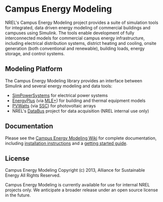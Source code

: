 Campus Energy Modeling
======================

NREL's Campus Energy Modeling project provides a suite of simulation tools for integrated, data driven energy modeling of commercial buildings and campuses using Simulink. The tools enable development of fully interconnected models for commercial campus energy infrastructure, including electrical distribution systems, district heating and cooling, onsite generation (both conventional and renewable), building loads, energy storage, and control systems.

Modeling Platform
-----------------

The Campus Energy Modeling library provides an interface between Simulink and several energy modeling and data tools:

* [SimPowerSystems][1] for electrical power systems
* [EnergyPlus][2] (via [MLE+][3]) for building and thermal equipment models
* [PVWatts][4] (via [SSC][5]) for photovoltaic arrays
* NREL's [DataBus][6] project for data acquisition (NREL internal use only)

[1]: http://www.mathworks.com/products/simpower/ "SimPowerSystems"
[2]: http://apps1.eere.energy.gov/buildings/energyplus/ "EnergyPlus"
[3]: http://mlab.seas.upenn.edu/mlep/ "MLE+ Toolbox"
[4]: http://www.nrel.gov/rredc/pvwatts/ "PVWatts"
[5]: https://sam.nrel.gov/content/sam-simulation-core-sdk "SAM Simulation Core SDK"
[6]: https://databus.nrel.gov/ "DataBus"

Documentation
-------------

Please see the [Campus Energy Modeling Wiki][7] for complete documentation, including [installation instructions][8] and a [getting started guide][9].

[7]: https://github.com/NREL/CampusEnergyModeling/wiki "Campus Energy Modeling Wiki"
[8]: https://github.com/NREL/CampusEnergyModeling/wiki/Installation "Installation"
[9]: https://github.com/NREL/CampusEnergyModeling/wiki/Getting-Started "Getting Started"

License
-------

Campus Energy Modeling
Copyright (c) 2013, Alliance for Sustainable Energy
All Rights Reserved.

Campus Energy Modeling is currently available for use for internal NREL projects only. We anticipate a broader release under an open source license in the future.
